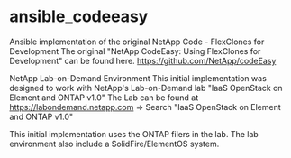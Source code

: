 # ansible_codeeasy
Ansible implementation of the original NetApp Code - FlexClones for Development
The original "NetApp CodeEasy: Using FlexClones for Development" can be found here. https://github.com/NetApp/codeEasy

NetApp Lab-on-Demand Environment
This initial implementation was designed to work with NetApp's Lab-on-Demand lab 	"IaaS OpenStack on Element and ONTAP v1.0"
The Lab can be found at https://labondemand.netapp.com => Search "IaaS OpenStack on Element and ONTAP v1.0"

This initial implementation uses the ONTAP filers in the lab. The lab environment also include a SolidFire/ElementOS system.

